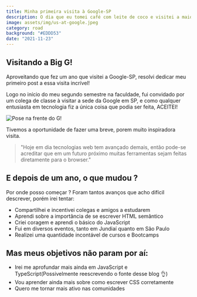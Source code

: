 ```yaml
---
title: Minha primeira visita à Google-SP
description: O dia que eu tomei café com leite de coco e visitei a maior empresa de tecnologia do mundo!
image: assets/img/us-at-google.jpeg
category: road
background: "#EDDD53"
date: "2021-11-23"
---
```


## Visitando a Big G!

Aproveitando que fez um ano que visitei a Google-SP, resolvi dedicar meu primeiro post a essa visita incrível!

Logo no início do meu segundo semestre na faculdade, fui convidado por um colega de classe à visitar a sede da Google em SP, e como qualquer entusiasta em tecnologia fiz a única coisa que podia ser feita, ACEITEI!

![Pose na frente do G!](/images/us-at-google.jpeg "Eu e a galera mais fera da turma de UNIP-ADS de 2018!")

Tivemos a oportunidade de fazer uma breve, porem muito inspiradora visita.

> "Hoje em dia tecnologias web tem avançado demais, então pode-se acreditar que em um futuro próximo muitas ferramentas sejam feitas diretamente para o browser."

## E depois de um ano, o que mudou ?

Por onde posso começar ? Foram tantos avanços que acho difícil descrever, porém irei tentar:

- Compartilhei e incentivei colegas e amigos a estudarem
- Aprendi sobre a importância de se escrever HTML semântico
- Criei coragem e aprendi o básico do JavaScript
- Fui em diversos eventos, tanto em Jundiaí quanto em São Paulo
- Realizei uma quantidade incontável de cursos e Bootcamps

## Mas meus objetivos não param por aí:

- Irei me aprofundar mais ainda em JavaScript e TypeScript(Possivelmente reescrevendo o fonte desse blog 👌)
- Vou aprender ainda mais sobre como escrever CSS corretamente
- Quero me tornar mais ativo nas comunidades
